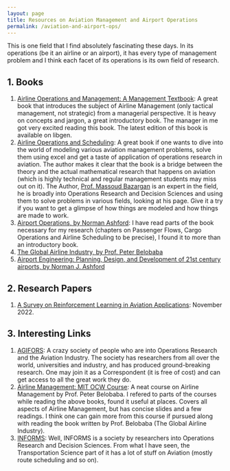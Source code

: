 ```yaml
---
layout: page
title: Resources on Aviation Management and Airport Operations
permalink: /aviation-and-airport-ops/
---
```


This is one field that I find absolutely fascinating these days. In its operations (be it an airline or an airport), it has every type of management problem and I think each facet of its operations is its own field of research.

## 1. Books

1. [Airline Operations and Management: A Management Textbook](https://archive.org/details/airline-operations-and-management-a-management-textbook-pdfdrive_202105): A great book that introduces the subject of Airline Management (only tactical management, not strategic) from a managerial perspective. It is heavy on concepts and jargon, a great introductory book. The manager in me got very excited reading this book. The latest edition of this book is available on libgen.
2. [Airline Operations and Scheduling](https://ftp.idu.ac.id/wp-content/uploads/ebook/ip/BUKU%20SCHEDULING/Airline%20Operations%20and%20Scheduling.pdf): A great book if one wants to dive into the world of modeling various aviation management problems, solve them using excel and get a taste of application of operations research in aviation. The author makes it clear that the book is a bridge between the theory and the actual mathematical research that happens on aviation (which is highly technical and regular management students may miss out on it). The Author, [Prof. Massoud Bazargan](https://faculty.erau.edu/Massoud.Bazargan) is an expert in the field, he is broadly into Operations Research and Decision Sciences and using them to solve problems in various fields, looking at his page. Give it a try if you want to get a glimpse of how things are modeled and how things are made to work.
3. [Airport Operations, by Norman Ashford](http://repo.poltekbangsby.ac.id/id/eprint/581/1/Airport%20Operations,%203%20edition%20(%20PDFDrive%20).pdf): I have read parts of the book necessary for my research (chapters on Passenger Flows, Cargo Operations and Airline Scheduling to be precise), I found it to more than an introductory book.
4. [The Global Airline Industry, by Prof. Peter Belobaba](http://komaristaya.ru/stud/the.global.airline.industry.pdf)
5. [Airport Engineering: Planning, Design, and Development of 21st century airports, by Norman J. Ashford](http://books.ms/main/4917C01E21090B239567A7EC91348B4B)

## 2. Research Papers

1. [A Survey on Reinforcement Learning in Aviation Applications](https://arxiv.org/abs/2211.02147): November 2022.

## 3. Interesting Links

1. [AGIFORS](https://agifors.org/): A crazy society of people who are into Operations Research and the Aviation Industry. The society has researchers from all over the world, universities and industry, and has produced ground-breaking research. One may join it as a Correspondent (it is free of cost) and can get access to all the great work they do.
2. [Airline Management: MIT OCW Course](https://ocw.mit.edu/courses/16-75j-airline-management-spring-2006/): A neat course on Airline Management by Prof. Peter Belobaba. I refered to parts of the courses while reading the above books, found it useful at places. Covers all aspects of Airline Management, but has concise slides and a few readings. I think one can gain more from this course if pursued along with reading the book written by Prof. Belobaba (The Global Airline Industry).
3. [INFORMS](https://www.informs.org/): Well, INFORMS is a society by researchers into Operations Research and Decision Sciences. From what I have seen, the Transportation Science part of it has a lot of stuff on Aviation (mostly route scheduling and so on).

